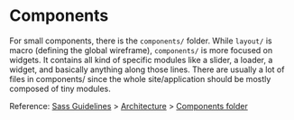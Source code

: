 # Components

For small components, there is the `components/` folder. 
While `layout/` is macro (defining the global wireframe), `components/` is more focused on widgets. 
It contains all kind of specific modules like a slider, a loader, a widget, 
and basically anything along those lines. 
There are usually a lot of files in components/ since the whole site/application should 
be mostly composed of tiny modules.

Reference: [Sass Guidelines](http://sass-guidelin.es/) > [Architecture](http://sass-guidelin.es/#architecture) > [Components folder](http://sass-guidelin.es/#components-folder)
